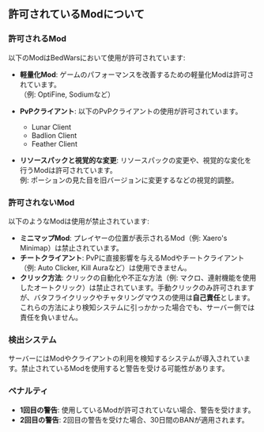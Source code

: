 ## 許可されているModについて

### 許可されるMod
以下のModはBedWarsにおいて使用が許可されています:

- **軽量化Mod**: ゲームのパフォーマンスを改善するための軽量化Modは許可されています。  
  （例: OptiFine, Sodiumなど）

- **PvPクライアント**: 以下のPvPクライアントの使用が許可されています。
  - Lunar Client
  - Badlion Client
  - Feather Client

- **リソースパックと視覚的な変更**: リソースパックの変更や、視覚的な変化を行うModは許可されています。  
  例: ポーションの見た目を旧バージョンに変更するなどの視覚的調整。

### 許可されないMod
以下のようなModは使用が禁止されています:

- **ミニマップMod**: プレイヤーの位置が表示されるMod（例: Xaero's Minimap）は禁止されています。
- **チートクライアント**: PvPに直接影響を与えるModやチートクライアント（例: Auto Clicker, Kill Auraなど）は使用できません。
- **クリック方法**: クリックの自動化や不正な方法（例: マクロ、連射機能を使用したオートクリック）は禁止されています。手動クリックのみ許可されますが、バタフライクリックやチャタリングマウスの使用は**自己責任**とします。これらの方法により検知システムに引っかかった場合でも、サーバー側では責任を負いません。


### 検出システム
サーバーにはModやクライアントの利用を検知するシステムが導入されています。禁止されているModを使用すると警告を受ける可能性があります。

### ペナルティ
- **1回目の警告**: 使用しているModが許可されていない場合、警告を受けます。
- **2回目の警告**: 2回目の警告を受けた場合、30日間のBANが適用されます。
